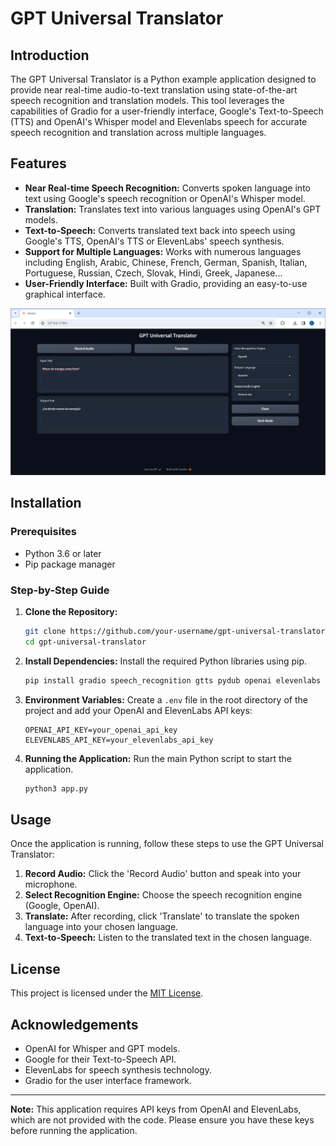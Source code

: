 # GPT Universal Translator

## Introduction
The GPT Universal Translator is a Python example application designed to provide near real-time audio-to-text translation using state-of-the-art speech recognition and translation models. This tool leverages the capabilities of Gradio for a user-friendly interface, Google's Text-to-Speech (TTS) and OpenAI's Whisper model and Elevenlabs speech for accurate speech recognition and translation across multiple languages.

## Features
- **Near Real-time Speech Recognition:** Converts spoken language into text using Google's speech recognition or OpenAI's Whisper model.
- **Translation:** Translates text into various languages using OpenAI's GPT models.
- **Text-to-Speech:** Converts translated text back into speech using Google's TTS, OpenAI's TTS or ElevenLabs' speech synthesis.
- **Support for Multiple Languages:** Works with numerous languages including English, Arabic, Chinese, French, German, Spanish, Italian, Portuguese, Russian, Czech, Slovak, Hindi, Greek, Japanese...
- **User-Friendly Interface:** Built with Gradio, providing an easy-to-use graphical interface.

<img src="./figures/GPT_Universal_Translator_GUI.png">

## Installation

### Prerequisites
- Python 3.6 or later
- Pip package manager

### Step-by-Step Guide
1. **Clone the Repository:**
   ```bash
   git clone https://github.com/your-username/gpt-universal-translator.git
   cd gpt-universal-translator
   ```

2. **Install Dependencies:**
   Install the required Python libraries using pip.
   ```bash
   pip install gradio speech_recognition gtts pydub openai elevenlabs python-dotenv
   ```

3. **Environment Variables:**
   Create a `.env` file in the root directory of the project and add your OpenAI and ElevenLabs API keys:
   ```plaintext
   OPENAI_API_KEY=your_openai_api_key
   ELEVENLABS_API_KEY=your_elevenlabs_api_key
   ```

4. **Running the Application:**
   Run the main Python script to start the application.
   ```bash
   python3 app.py
   ```

## Usage
Once the application is running, follow these steps to use the GPT Universal Translator:

1. **Record Audio:** Click the 'Record Audio' button and speak into your microphone.
2. **Select Recognition Engine:** Choose the speech recognition engine (Google, OpenAI).
3. **Translate:** After recording, click 'Translate' to translate the spoken language into your chosen language.
4. **Text-to-Speech:** Listen to the translated text in the chosen language.

## License
This project is licensed under the [MIT License](LICENSE).

## Acknowledgements
- OpenAI for Whisper and GPT models.
- Google for their Text-to-Speech API.
- ElevenLabs for speech synthesis technology.
- Gradio for the user interface framework.

---

**Note:** This application requires API keys from OpenAI and ElevenLabs, which are not provided with the code. Please ensure you have these keys before running the application.
